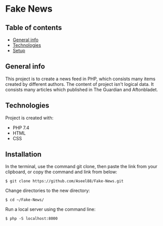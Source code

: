 # Fake News

## Table of contents
* [General info](#general-info)
* [Technologies](#technologies)
* [Setup](#setup)

## General info
This project is to create a news feed in PHP, which consists many items created by different authors.
The content of project isn't logical data. It consists many articles which published in The Guardian and Aftonbladet.
	
## Technologies
Project is created with:
* PHP 7.4
* HTML
* CSS
	
## Installation

In the terminal, use the command git clone, then paste the link from your clipboard, or copy the command and link from below:
```
$ git clone https://github.com/Aseel88/Fake-News.git
```
Change directories to the new directory:
```
$ cd ~/Fake-News/
```
Run a local server using the command line:
```
$ php -S localhost:8000 

```

